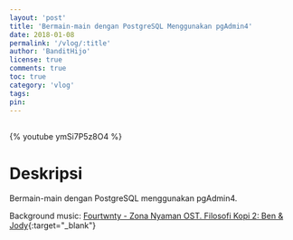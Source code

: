 ```yaml
---
layout: 'post'
title: 'Bermain-main dengan PostgreSQL Menggunakan pgAdmin4'
date: 2018-01-08
permalink: '/vlog/:title'
author: 'BanditHijo'
license: true
comments: true
toc: true
category: 'vlog'
tags:
pin:
---
```


<div style="margin-top:30px;"></div>

{% youtube ymSi7P5z8O4 %}

# Deskripsi

Bermain-main dengan PostgreSQL menggunakan pgAdmin4.

Background music:
[Fourtwnty - Zona Nyaman OST. Filosofi Kopi 2: Ben & Jody](https://youtu.be/OnfYLBNvrPw){:target="_blank"}
